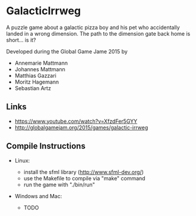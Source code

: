 # GalacticIrrweg
A puzzle game about a galactic pizza boy and his pet who accidentally landed in a wrong dimension. The path to the dimension gate back home is short... is it?

Developed during the Global Game Jame 2015 by
* Annemarie Mattmann
* Johannes Mattmann
* Matthias Gazzari
* Moritz Hagemann
* Sebastian Artz

## Links
* https://www.youtube.com/watch?v=XfzdFer5GYY
* http://globalgamejam.org/2015/games/galactic-irrweg

## Compile Instructions

* Linux:
  * install the sfml library (http://www.sfml-dev.org/)
  * use the Makefile to compile via "make" command
  * run the game with "./bin/run"

* Windows and Mac:
  * TODO
